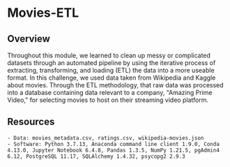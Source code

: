 # Movies-ETL
## Overview

Throughout this module, we learned to clean up messy or complicated datasets through an automated pipeline by using the iterative process of extracting, transforming, and loading (ETL) the data into a more useable format. In this challenge, we used data taken from Wikipedia and Kaggle about movies. Through the ETL methodology, that raw data was processed into a database containing data relevant to a company, "Amazing Prime Video," for selecting movies to host on their streaming video platform.

## Resources
    - Data: movies_metadata.csv, ratings.csv, wikipedia-movies.json
    - Software: Python 3.7.13, Anaconda command line client 1.9.0, Conda 4.13.0, Jupyter Notebook 6.4.8, Pandas 1.3.5, NumPy 1.21.5, pgAdmin4 6.12, PostgreSQL 11.17, SQLAlchemy 1.4.32, psycopg2 2.9.3